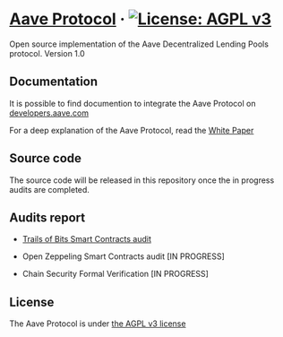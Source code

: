 # [Aave Protocol](https://aave.com/) &middot; [![License: AGPL v3](https://img.shields.io/badge/License-AGPL%20v3-blue.svg)](https://www.gnu.org/licenses/agpl-3.0)

Open source implementation of the Aave Decentralized Lending Pools protocol. Version 1.0


## Documentation

It is possible to find documention to integrate the Aave Protocol on [developers.aave.com](https://developers.aave.com)

For a deep explanation of the Aave Protocol, read the [White Paper](./docs/Aave_Protocol_Whitepaper_v1_0.pdf)


## Source code

The source code will be released in this repository once the in progress audits are completed.


## Audits report

- [Trails of Bits Smart Contracts audit](./docs/ToB_aave_protocol_final_report.pdf)

- Open Zeppeling Smart Contracts audit [IN PROGRESS]

- Chain Security Formal Verification [IN PROGRESS]

## License

The Aave Protocol is under [the AGPL v3 license](LICENSE.md)
